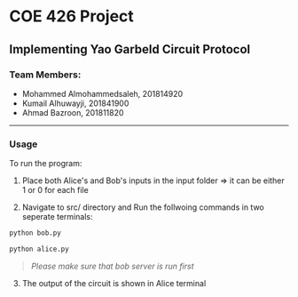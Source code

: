 # COE 426 Project 
## Implementing Yao Garbeld Circuit Protocol

### Team Members: 
- Mohammed Almohammedsaleh, 201814920
- Kumail Alhuwayji, 201841900
- Ahmad Bazroon, 201811820

___________

### Usage

To run the program: 
1. Place both Alice's and Bob's inputs in the input folder
=> it can be either 1 or 0 for each file 

2. Navigate to src/ directory and Run the follwoing commands in two seperate terminals: 
```bash
python bob.py
```

```bash
python alice.py
```
>*Please make sure that bob server is run first*

3. The output of the circuit is shown in Alice terminal
